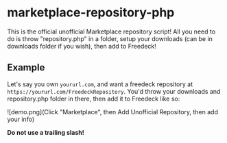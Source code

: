 # marketplace-repository-php

This is the official unofficial Marketplace repository script!
All you need to do is throw "repository.php" in a folder, setup your downloads (can be in downloads folder if you wish), then add to Freedeck!

## Example

Let's say you own `yoururl.com`, and want a freedeck repository at `https://yoururl.com/FreedeckRepository`. You'd throw your downloads and repository.php folder in there, then add it to Freedeck like so:

![demo.png](Click "Marketplace", then Add Unofficial Repository, then add your info)

**Do not use a trailing slash!**
